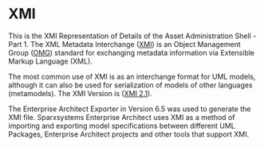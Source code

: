 # XMI
This is the XMI Representation of Details of the Asset Administration Shell - Part 1.
The XML Metadata Interchange ([XMI](https://de.wikipedia.org/wiki/XML_Metadata_Interchange)) is an Object Management Group ([OMG](https://www.omg.org/)) standard for exchanging metadata information via Extensible Markup Language (XML).

The most common use of XMI is as an interchange format for UML models, although it can also be used for serialization of models of other languages (metamodels). The XMI Version is ([XMI 2.1](https://www.omg.org/spec/XMI/2.1/About-XMI/)).

The Enterprise Architect Exporter in Version 6.5 was used to generate the XMI file. Sparxsystems Enterprise Architect uses XMI as a method of importing and exporting model specifications between different UML Packages, Enterprise Architect projects and other tools that support XMI.
